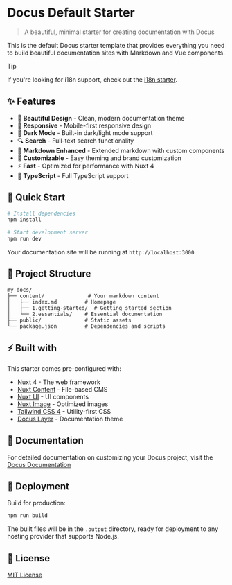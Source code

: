 # Docus Default Starter

> A beautiful, minimal starter for creating documentation with Docus

This is the default Docus starter template that provides everything you need to build beautiful documentation sites with Markdown and Vue components.

> [!TIP]
> If you're looking for i18n support, check out the [i18n starter](https://github.com/nuxt-themes/docus/tree/main/.starters/i18n).

## ✨ Features

- 🎨 **Beautiful Design** - Clean, modern documentation theme
- 📱 **Responsive** - Mobile-first responsive design
- 🌙 **Dark Mode** - Built-in dark/light mode support
- 🔍 **Search** - Full-text search functionality
- 📝 **Markdown Enhanced** - Extended markdown with custom components
- 🎨 **Customizable** - Easy theming and brand customization
- ⚡ **Fast** - Optimized for performance with Nuxt 4
- 🔧 **TypeScript** - Full TypeScript support

## 🚀 Quick Start

```bash
# Install dependencies
npm install

# Start development server
npm run dev
```

Your documentation site will be running at `http://localhost:3000`

## 📁 Project Structure

```
my-docs/
├── content/              # Your markdown content
│   ├── index.md         # Homepage
│   ├── 1.getting-started/  # Getting started section
│   └── 2.essentials/    # Essential documentation
├── public/              # Static assets
└── package.json         # Dependencies and scripts
```

## ⚡ Built with

This starter comes pre-configured with:

- [Nuxt 4](https://nuxt.com) - The web framework
- [Nuxt Content](https://content.nuxt.com/) - File-based CMS
- [Nuxt UI](https://ui.nuxt.com) - UI components
- [Nuxt Image](https://image.nuxt.com/) - Optimized images
- [Tailwind CSS 4](https://tailwindcss.com/) - Utility-first CSS
- [Docus Layer](https://www.npmjs.com/package/docus) - Documentation theme

## 📖 Documentation

For detailed documentation on customizing your Docus project, visit the [Docus Documentation](https://docus.dev)

## 🚀 Deployment

Build for production:

```bash
npm run build
```

The built files will be in the `.output` directory, ready for deployment to any hosting provider that supports Node.js.

## 📄 License

[MIT License](https://opensource.org/licenses/MIT)

